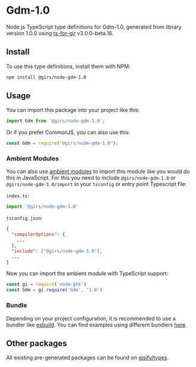 
# Gdm-1.0

Node.js TypeScript type definitions for Gdm-1.0, generated from library version 1.0.0 using [ts-for-gir](https://github.com/gjsify/ts-for-gir) v3.0.0-beta.16.


## Install

To use this type definitions, install them with NPM:
```bash
npm install @girs/node-gdm-1.0
```

## Usage

You can import this package into your project like this:
```ts
import Gdm from '@girs/node-gdm-1.0';
```

Or if you prefer CommonJS, you can also use this:
```ts
const Gdm = require('@girs/node-gdm-1.0');
```

### Ambient Modules

You can also use [ambient modules](https://github.com/gjsify/ts-for-gir/tree/main/packages/cli#ambient-modules) to import this module like you would do this in JavaScript.
For this you need to include `@girs/node-gdm-1.0` or `@girs/node-gdm-1.0/import` in your `tsconfig` or entry point Typescript file:

`index.ts`:
```ts
import '@girs/node-gdm-1.0'
```

`tsconfig.json`:
```json
{
  "compilerOptions": {
    ...
  },
  "include": ["@girs/node-gdm-1.0"],
  ...
}
```

Now you can import the ambient module with TypeScript support: 

```ts
const gi = require('node-gtk')
const Gdm = gi.require('Gdm', '1.0')
```


### Bundle

Depending on your project configuration, it is recommended to use a bundler like [esbuild](https://esbuild.github.io/). You can find examples using different bundlers [here](https://github.com/gjsify/ts-for-gir/tree/main/examples).

## Other packages

All existing pre-generated packages can be found on [gjsify/types](https://github.com/gjsify/types).


